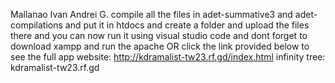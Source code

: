 Mallanao Ivan Andrei G. compile all the files in adet-summative3 and adet-compilations and put it in htdocs and create a folder and upload the files there and you can now run it using visual studio code and dont forget to download xampp and run the apache OR click the link provided below to see the full app website: http://kdramalist-tw23.rf.gd/index.html infinity tree: kdramalist-tw23.rf.gd
